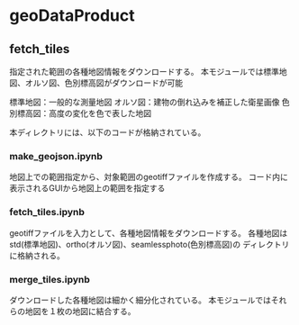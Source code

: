 # geoDataProduct

## fetch_tiles
指定された範囲の各種地図情報をダウンロードする。
本モジュールでは標準地図、オルソ図、色別標高図がダウンロードが可能

標準地図：一般的な測量地図
オルソ図：建物の倒れ込みを補正した衛星画像
色別標高図：高度の変化を色で表した地図

本ディレクトリには、以下のコードが格納されている。

### make_geojson.ipynb
地図上での範囲指定から、対象範囲のgeotiffファイルを作成する。
コード内に表示されるGUIから地図上の範囲を指定する

### fetch_tiles.ipynb
geotiffファイルを入力として、各種地図情報をダウンロードする。
各種地図はstd(標準地図)、ortho(オルソ図)、seamlessphoto(色別標高図)の
ディレクトリに格納される。

### merge_tiles.ipynb
ダウンロードした各種地図は細かく細分化されている。
本モジュールではそれらの地図を１枚の地図に結合する。